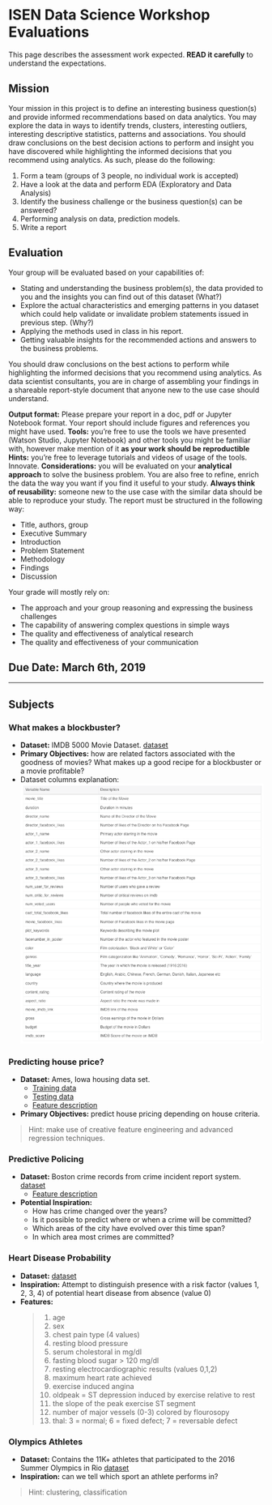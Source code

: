 # ISEN Data Science Workshop Evaluations

This page describes the assessment work expected. **READ it carefully** to understand the expectations.

## Mission
Your mission in this project is to define an interesting business question(s) and provide informed recommendations based on data analytics. You may explore the data in ways to identify trends, clusters, interesting outliers, interesting descriptive statistics, patterns and associations. You should draw conclusions on the best decision actions to perform and insight you have discovered while highlighting the informed decisions that you recommend using analytics. As such, please do the following:
1.	Form a team (groups of 3 people, no individual work is accepted)
2.	Have a look at the data and perform EDA (Exploratory and Data Analysis)
3.	Identify the business challenge or the business question(s) can be answered?
4.	Performing analysis on data, prediction models.
5.	Write a report

## Evaluation
Your group will be evaluated based on your capabilities of:
+ Stating and understanding the business problem(s), the data provided to you and the insights you can find out of this dataset (What?)
+ Explore the actual characteristics and emerging patterns in you dataset which could help validate or invalidate problem statements issued in previous step.  (Why?)
+ Applying the methods used in class in his report.
+	Getting valuable insights for the recommended actions and answers to the business problems.

You should draw conclusions on the best actions to perform while highlighting the informed decisions that you recommend using analytics. As data scientist consultants, you are in charge of assembling your findings in a shareable report-style document that anyone new to the use case should understand.

**Output format:** Please prepare your report in a doc, pdf or Jupyter Notebook format. Your report should include figures and references you might have used.
**Tools:** you’re free to use the tools we have presented (Watson Studio, Jupyter Notebook) and other tools you might be familiar with, however make mention of it **as your work should be reproductible**
**Hints:** you’re free to leverage tutorials and videos of usage of the tools. Innovate.
**Considerations:** you will be evaluated on your **analytical approach** to solve the business problem. You are also free to refine, enrich the data the way you want if you find it useful to your study.
**Always think of reusability:** someone new to the use case with the similar data should be able to reproduce your study.
The report must be structured in the following way:
+	Title, authors, group
+	Executive Summary
+	Introduction
+	Problem Statement
+	Methodology
+	Findings
+	Discussion

Your grade will mostly rely on:
+	The approach and your group reasoning and expressing the business challenges
+	The capability of answering complex questions in simple ways
+	The quality and effectiveness of analytical research
+	The quality and effectiveness of your communication

## Due Date: March 6th, 2019

---

## Subjects

### What makes a blockbuster?
+ **Dataset:** IMDB 5000 Movie Dataset. [dataset](Datasets/movie_metadata.csv)
+ **Primary Objectives:** how are related factors associated with the goodness of movies? What makes up a good recipe for a blockbuster or a movie profitable?
+ Dataset columns explanation:
![](assets/markdown-img-paste-20190221194150376.png)  

### Predicting house price?
+ **Dataset:** Ames, Iowa housing data set.
  + [Training data](Datasets/house_train.csv)
  + [Testing data](Datasets/house_test.csv)
  + [Feature description](Datasets/house_data_description.txt)
+ **Primary Objectives:** predict house pricing depending on house criteria.

> Hint: make use of creative feature engineering and advanced regression techniques.

### Predictive Policing
+ **Dataset:** Boston crime records from crime incident report system.  [dataset](Datasets/boston-crime-data.zip)
  + [Feature description](Datasets/boston-crime-data-description.txt)
+ **Potential Inspiration:**
  + How has crime changed over the years?
  + Is it possible to predict where or when a crime will be committed?
  + Which areas of the city have evolved over this time span?
  + In which area most crimes are committed?

### Heart Disease Probability
+ **Dataset:**  [dataset](Datasets/heart-disease-uci.zip)
+ **Inspiration:** Attempt to distinguish presence with a risk factor (values 1, 2, 3, 4) of potential heart disease from absence (value 0)
+ **Features:**
    > 1. age
    > 2. sex
    > 3. chest pain type (4 values)
    > 4. resting blood pressure
    > 5. serum cholestoral in mg/dl
    > 6. fasting blood sugar > 120 mg/dl
    > 7. resting electrocardiographic results (values 0,1,2)
    > 8. maximum heart rate achieved
    > 9. exercise induced angina
    > 10. oldpeak = ST depression induced by exercise relative to rest
    > 11. the slope of the peak exercise ST segment
    > 12. number of major vessels (0-3) colored by flourosopy
    > 13. thal: 3 = normal; 6 = fixed defect; 7 = reversable defect

### Olympics Athletes
+ **Dataset:** Contains the 11K+ athletes that participated to the 2016 Summer Olympics in Rio  [dataset](Datasets/athletes.csv)
+ **Inspiration:** can we tell which sport an athlete performs in?

> Hint: clustering, classification
